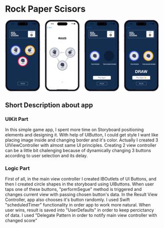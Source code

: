 # Rock Paper Scisors

![](https://github.com/ravshanmacos/Rock-Paper-Scisors/blob/main/Rock-Paper-Scisors/Resources/RockPaperScisors.png)

## Short Description about app

### UIKit Part

In this simple game app, I spent more time on Storyboard positioning elements and designing it. With help of UIButton, I could get style I want like placing image 
inside and changing border and it's color. Actually I created 3 UIViewController with almost same UI principles. Creating 2 view controller can be a little bit 
chalenging because of dynamically changing 3 buttons according to user selection and its delay.


### Logic Part

First of all, in the main view controller I created IBOutlets of UI Buttons, and then I created circle shapes in the storyboard using UIButtons. When user taps one of these buttons, "performSegue" method is triggered and changes current view with passing chosen button's data. 
In the Result View Controller, app also chooses it's button randomly. I used Swift "scheduledTimer" functionality in order app to work more natural. 
When user wins, result is saved into "UserDefaults" in order to keep percictancy of data. 
I used "Delegate Pattern in order to notify main view controller with changed score"

